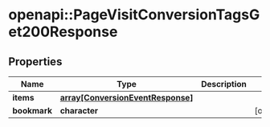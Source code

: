 # openapi::PageVisitConversionTagsGet200Response


## Properties
Name | Type | Description | Notes
------------ | ------------- | ------------- | -------------
**items** | [**array[ConversionEventResponse]**](ConversionEventResponse.md) |  | 
**bookmark** | **character** |  | [optional] 


